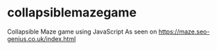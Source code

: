 # collapsiblemazegame
Collapsible Maze game using JavaScript
As seen on https://maze.seo-genius.co.uk/index.html

